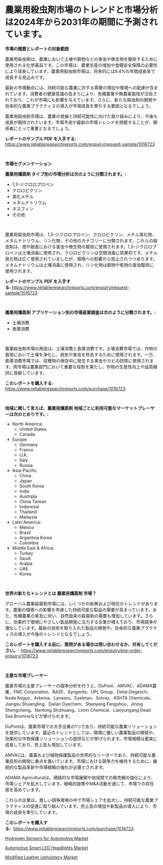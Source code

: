 <p><h1>農業用殺虫剤市場のトレンドと市場分析は2024年から2031年の期間に予測されています。</h1></p><p><strong>市場の概要とレポートの対象範囲</strong></p>
<p><p>農業用殺虫剤は、農業において土壌や穀物などの害虫や微生物を駆除するために使用される化学薬品です。この市場は、農業生産の増加や食糧安全保障の必要性により成長しています。農業用殺虫剤市場は、将来的には9.4%の年間成長率で成長する見込みです。</p><p>最新の市場動向には、持続可能な農業に対する需要の増加や環境への配慮が含まれています。消費者の健康意識の高まりにより、有機農業や無農薬栽培が注目されており、これが市場にも影響を与えています。さらに、新たな殺虫剤の開発や効率的な農業プラクティスの導入が市場成長を牽引する要因となるでしょう。</p><p>農業用殺虫剤市場は、農業の発展と持続可能性に向けた取り組みにより、今後も成長が期待されています。市場予測や最新の市場トレンドを把握することが、関係者にとって重要となるでしょう。</p></p>
<p><strong>レポートのサンプル PDF を入手する:</strong> <a href="https://www.reliableresearchreports.com/enquiry/request-sample/1016723">https://www.reliableresearchreports.com/enquiry/request-sample/1016723</a></p>
<p>&nbsp;</p>
<p><strong>市場セグメンテーション</strong></p>
<p><strong>農業用燻蒸剤 タイプ別の市場分析は次のように分類されます。:</strong></p>
<p><ul><li>1,3-ジクロロプロペン</li><li>クロロピクリン</li><li>臭化メチル</li><li>メタムナトリウム</li><li>ホスフィン</li><li>その他</li></ul></p>
<p>&nbsp;</p>
<p><p>農業用殺虫剤市場は、1,3-ジクロロプロペン、クロロピクリン、メチル臭化物、メタムナトリウム、リン化物、その他のカテゴリーに分類されます。これらの殺虫剤は、畑や穀倉における害虫や微生物の駆除に使用されます。1,3-ジクロロプロペンは土壌消毒に使用され、クロロピクリンは空間消毒に効果的です。メチル臭化物は広く使用されていましたが、環境への影響から禁止されつつあります。メタムナトリウムは土壌消毒に使用され、リン化物は穀物や乾物の害虫駆除に使用されます。</p></p>
<p><strong>レポートのサンプル PDF を入手する:</strong>&nbsp;<a href="https://www.reliableresearchreports.com/enquiry/request-sample/1016723">https://www.reliableresearchreports.com/enquiry/request-sample/1016723</a></p>
<p>&nbsp;</p>
<p><strong> 農業用燻蒸剤 アプリケーション別の市場産業調査は次のように分類されます。:</strong></p>
<p><ul><li>土壌消費</li><li>倉庫消費</li></ul></p>
<p>&nbsp;</p>
<p><p>農業殺虫剤市場の用途は、土壌消費と倉庫消費です。土壌消費市場では、作物の栽培において土壌を浄化し、病気や害虫を除去するために使用されます。一方、倉庫消費市場では、収穫物の保存中に発生する害虫やカビの防除に使用されます。両市場は農業部門において重要な役割を果たし、作物の生産性向上や品質維持に貢献しています。</p></p>
<p><strong>このレポートを購入する:</strong>&nbsp; <a href="https://www.reliableresearchreports.com/purchase/1016723">https://www.reliableresearchreports.com/purchase/1016723</a></p>
<p>&nbsp;</p>
<p><strong>地域に関して言えば、農業用燻蒸剤 地域ごとに利用可能なマーケットプレーヤーは次のとおりです。:</strong></p>
<p><ul>
    <li>
        North America:
        <ul>
            <li>United States</li>
            <li>Canada</li>
        </ul>
    </li>
    <li>
        Europe:
        <ul>
            <li>Germany</li>
            <li>France</li>
            <li>U.K.</li>
            <li>Italy</li>
            <li>Russia</li>
        </ul>
    </li>
    <li>
        Asia-Pacific:
        <ul>
            <li>China</li>
            <li>Japan</li>
            <li>South Korea</li>
            <li>India</li>
            <li>Australia</li>
            <li>China Taiwan</li>
            <li>Indonesia</li>
            <li>Thailand</li>
            <li>Malaysia</li>
        </ul>
    </li>
    <li>
        Latin America:
        <ul>
            <li>Mexico</li>
            <li>Brazil</li>
            <li>Argentina Korea</li>
            <li>Colombia</li>
        </ul>
    </li>
    <li>
        Middle East & Africa:
        <ul>
            <li>Turkey</li>
            <li>Saudi</li>
            <li>Arabia</li>
            <li>UAE</li>
            <li>Korea</li>
        </ul>
    </li>
    </ul></p>
<p>&nbsp;</p>
<p><strong>世界の新たなトレンドとは 農業用燻蒸剤 市場？</strong></p>
<p><p>グローバル農業殺菌剤市場には、いくつかの新興および現在のトレンドがあります。農薬の環境への影響を考慮した持続可能な製品の需要が高まっています。また、有機農業の普及に伴い、自然由来の殺菌剤の需要も増加しています。さらに、効果的で環境にやさしい製品開発に注力する企業が増えており、市場競争が激化しています。最新の技術を取り入れた製品の開発や、効率的な農業プラクティスの導入が今後のトレンドとなるでしょう。</p></p>
<p><strong>このレポートを購入する前に、質問がある場合は問い合わせるか、共有してください。</strong>- <a href="https://www.reliableresearchreports.com/enquiry/pre-order-enquiry/1016723">https://www.reliableresearchreports.com/enquiry/pre-order-enquiry/1016723</a></p>
<p>&nbsp;</p>
<p><strong>主要な市場プレーヤー</strong></p>
<p><p>農薬市場の主要プレーヤーの競争分析を行うと、DuPont、AMVAC、ADAMA農業、FMC Corporation、BASF、Syngenta、UPL Group、Detia-Degesch、Ikeda Kogyo、Arkema、Lanxess、Eastman、Solvay、ASHTA Chemicals、Jiangsu Shuangling、Dalian Dyechem、Shenyang Fengshou、Jining Shengcheng、Nantong Shizhuang、Limin Chemical、Lianyungang Dead Sea Bromineなどが挙げられます。</p><p>DuPontは、農薬市場での大手企業の1つであり、持続可能な農業ソリューションを提供しています。最近のトレンドとしては、環境に優しい農薬製品の開発や、効果的な作物保護ソリューションの提供などが挙げられます。市場規模は着実に成長しており、売上高も増加しています。</p><p>AMVACは、農薬および植物保護製品の世界的なリーダーであり、持続可能な農業技術の開発に重点を置いています。市場における競争力を維持するために、継続的な製品革新や市場戦略の強化が必要とされます。</p><p>ADAMA Agriculturalは、積極的な市場展開や地域間での販売網の強化により、市場シェアを拡大しています。戦略的提携やM&A活動を通じて、市場での存在感を高めています。</p><p>これらの企業は、激しい競争環境の中で市場シェアを拡大し、持続可能な農業プラクティスの促進に取り組んでいます。売上高の増加や新製品の導入により、市場の成長を牽引しています。</p></p>
<p><strong>このレポートを購入する:</strong>&nbsp;&nbsp;<a href="https://www.reliableresearchreports.com/purchase/1016723">https://www.reliableresearchreports.com/purchase/1016723</a></p>
<p><p><a href="https://github.com/angelajermaine/Market-Research-Report-List-2/blob/main/hydrogen-sensors-for-automotive-market.md">Hydrogen Sensors for Automotive Market</a></p><p><a href="https://github.com/shotows/Market-Research-Report-List-1/blob/main/automotive-smart-led-headlights-market.md">Automotive Smart LED Headlights Market</a></p><p><a href="https://github.com/beatblasta/Market-Research-Report-List-2/blob/main/modified-leather-upholstery-market.md">Modified Leather Upholstery Market</a></p></p>